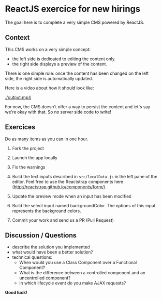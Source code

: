 # ReactJS exercice for new hirings

The goal here is to complete a very simple CMS powered by ReactJS.

## Context

This CMS works on a very simple concept:
  - the left side is dedicated to editing the content only.
  - the right side displays a preview of the content.

There is one simple rule: once the content has been changed on the left side, the right side is automatically updated.

Here is a video about how it should look like:

[./output.mp4](Video.mp4)

For now, the CMS doesn't offer a way to persist the content and let's say we're okay with that. So no server side code to write!

## Exercices

Do as many items as you can in one hour.

1. Fork the project

2. Launch the app locally

3. Fix the warnings

4. Build the text inputs described in `src/localData.js` in the left pane of the editor. Feel free to use the Reactstrap components here (http://reactstrap.github.io/components/form/).

5. Update the preview mode when an input has been modified

6. Build the select input named backgroundColor. The options of this input represents the background colors.

7. Commit your work and send us a PR (Pull Request)

## Discussion / Questions

- describe the solution you implemented
- what would have been a better solution?
- technical questions:
  - When would you use a Class Component over a Functional Component?
  - What is the difference between a controlled component and an uncontrolled component?
  - In which lifecycle event do you make AJAX requests?


**Good luck!**
